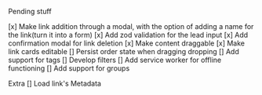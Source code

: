 Pending stuff

[x] Make link addition through a modal, with the option of adding a name for the link(turn it into a form)
[x] Add zod validation for the lead input
[x] Add confirmation modal for link deletion
[x] Make content draggable
[x] Make link cards editable
[] Persist order state when dragging dropping
[] Add support for tags
[] Develop filters
[] Add service worker for offline functioning
[] Add support for groups

Extra
[] Load link's Metadata
